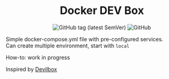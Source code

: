 <h1 align="center">Docker DEV Box</h1>

<div align="center">

![GitHub tag (latest SemVer)](https://img.shields.io/github/v/tag/giuseppemorelli/docker-devbox?sort=semver&style=for-the-badge)
![GitHub](https://img.shields.io/github/license/giuseppemorelli/docker-devbox?style=for-the-badge)

</div>

Simple docker-compose.yml file with pre-configured services.  
Can create multiple environment, start with `local`

How-to: work in progress

Inspired by [Devilbox](http://devilbox.org/)
